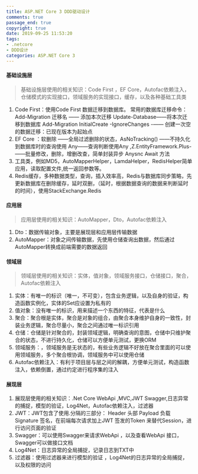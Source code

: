 ```yaml
---
title: ASP.NET Core 3 DDD驱动设计
comments: true
passage_end: true
copyright: true
date: 2019-09-25 11:53:20
tags: 
- .netcore
- DDD设计
categories: ASP.NET Core 3
---
```


#### 基础设施层
> 基础设施层使用的相关知识：Code First ，EF Core，Autofac依赖注入，仓储模式的实现接口，领域服务的实现接口，缓存，以及各种基础工具类
1. Code First：使用Code First 数据迁移到数据库。
常用的数据库迁移命令： 
Add-Migration 迁移名 —— 添加本次迁移 
Update-Database——将本次迁移到数据库 
Add-Migration InitialCreate -IgnoreChanges -—— 创建一次空的数据迁移：已现在版本为起始点
2. EF Core ：软删除 ——全局过滤删除的状态，AsNoTracking() ——不持久化到数据库时的查询使用 Any——查询判断使用Any ,Z.EntityFramework.Plus-——批量修改，删除，增删改查，简单封装异步 Anysnc Await 方法
3. 工具类，例如MD5，AutoMapperHelper，LamdaHelper，RedisHelper简单应用，读取配置文件,统一返回参数等。
4. Redis缓存，多种数据类型，查询，插入效率高，Redis与数据库同步策略，先更新数据库在删除缓存，延时双删，（延时，根据数据查询的数据来判断延时的时间），使用StackExchange.Redis

#### 应用层
> 应用层使用的相关知识：AutoMapper，Dto，Autofac依赖注入
1. Dto：数据传输对象，主要是展现层和应用层传输数据
2. AutoMapper：对象之间传输数据，先使用仓储查询出数据，然后通过AutoMapper转换成前端需要的数据返回

#### 领域层
> 领域层使用的相关知识：实体，值对象，领域服务接口，仓储接口，聚合，Autofac依赖注入
1. 实体：有唯一的标识（唯一，不可变），包含业务逻辑，以及自身的验证，构造函数实例化，实体的Set应设置为私有的
2. 值对象：没有唯一的标识，用来描述一个东西的特征，代表是什么
3. 聚合：聚合根是实体，聚合是对象的组合，由聚合本身维护自身的一致性，封装业务逻辑，聚合尽量小，聚合之间通过唯一标识引用
4. 仓储：仓储是针对聚合的，封装领域逻辑，明确查询的意图，仓储中只维护聚合的状态，不进行持久化，仓储可以方便单元测试，更换ORM
5. 领域服务：，领域服务是无状态的，有些业务逻辑不好放在聚合里面的可以使用领域服务，多个聚合根协调，领域服务中可以使用仓储
6. Autofac依赖注入：有利于项目层与层之间的解耦，方便单元测试，构造函数注入，依赖倒置，通过约定进行程序集的注入

#### 展现层
1. 展现层使用的相关知识：.Net Core WebApi ,MVC,JWT Swagger,日志异常的捕捉，模型的验证，Log4Net，Autofac依赖注入，过滤器
2. JWT：JWT包含了使用.分隔的三部分： Header 头部 Payload 负载 Signature 签名，在前端每次请求加上JWT 签发的Token 来替代Session，进行访问页面的验证
3. Swagger：可以使用Swagger来请求WebApi ，以及查看WebApi 接口，Swagger可以做接口文档
4. Log4Net：日志异常的全局捕捉，记录日志到TXT中
5. 过滤器：使用过滤器来进行模型的验证 ，Log4Net的日志异常的全局捕捉，以及权限的访问